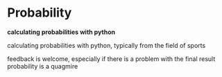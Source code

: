# Probability
**calculating probabilities with python**


calculating probabilities with python, typically from the field of sports

feedback is welcome, especially if there is a problem with the final result
probability is a quagmire
